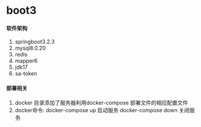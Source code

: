 # boot3

#### 软件架构
1. springboot3.2.3
2. mysql8.0.20 
3. redis 
4. mapper6
5. jdk17 
6. sa-token

#### 部署相关
1. docker 目录添加了服务器利用docker-compose 部署文件的相应配置文件
2. docker命令: docker-compose up 启动服务 docker-compose down 关闭服务
